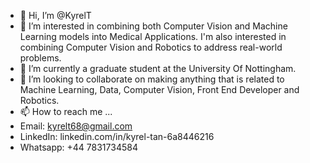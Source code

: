 - 👋 Hi, I’m @KyrelT
- 👀 I’m interested in combining both Computer Vision and Machine Learning models into Medical Applications. I'm also interested in combining Computer Vision and Robotics to address real-world problems.
- 🌱 I’m currently a graduate student at the University Of Nottingham.
- 💞️ I’m looking to collaborate on making anything that is related to Machine Learning, Data, Computer Vision, Front End Developer and Robotics.
- 📫 How to reach me ...
- Email: kyrelt68@gmail.com
- LinkedIn: linkedin.com/in/kyrel-tan-6a8446216
- Whatsapp: +44 7831734584

<!---
KyrelT/KyrelT is a ✨ special ✨ repository because its `README.md` (this file) appears on your GitHub profile.
You can click the Preview link to take a look at your changes.
--->
